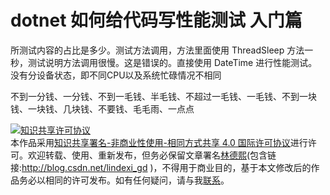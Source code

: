 
# dotnet 如何给代码写性能测试 入门篇


<!--more-->


<!-- 草稿 -->


所测试内容的占比是多少。测试方法调用，方法里面使用 ThreadSleep 方法一秒，测试说明方法调用很慢。这是错误的。直接使用 DateTime 进行性能测试。没有分设备状态，即不同CPU以及系统忙碌情况不相同


不到一分钱、一分钱、不到一毛钱、半毛钱、不超过一毛钱、一毛钱、不到一块钱、一块钱、几块钱、不要钱、毛毛雨、一点点




<a rel="license" href="http://creativecommons.org/licenses/by-nc-sa/4.0/"><img alt="知识共享许可协议" style="border-width:0" src="https://licensebuttons.net/l/by-nc-sa/4.0/88x31.png" /></a><br />本作品采用<a rel="license" href="http://creativecommons.org/licenses/by-nc-sa/4.0/">知识共享署名-非商业性使用-相同方式共享 4.0 国际许可协议</a>进行许可。欢迎转载、使用、重新发布，但务必保留文章署名[林德熙](http://blog.csdn.net/lindexi_gd)(包含链接:http://blog.csdn.net/lindexi_gd )，不得用于商业目的，基于本文修改后的作品务必以相同的许可发布。如有任何疑问，请与我[联系](mailto:lindexi_gd@163.com)。